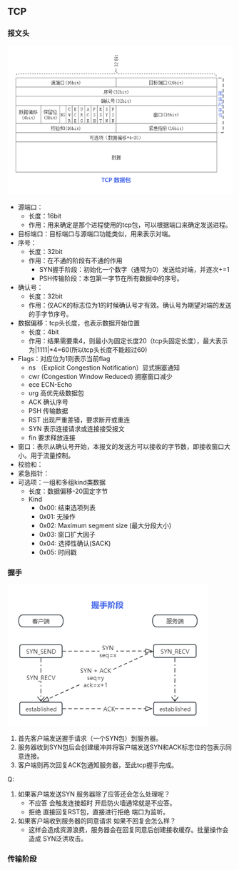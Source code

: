 
## TCP

### 报文头

![TCP头部报文段](./asset/tcp.png)
- 源端口：
  - 长度：16bit
  - 作用：用来确定是那个进程使用的tcp包，可以根据端口来确定发送进程。
- 目标端口：目标端口与源端口功能类似，用来表示对端。
- 序号：
  - 长度：32bit
  - 作用：在不通的阶段有不通的作用
    - SYN握手阶段：初始化一个数字（通常为0）发送给对端，并逐次+=1
    - PSH传输阶段：本包第一字节在所有数据中的序号。
- 确认号：
  - 长度：32bit
  - 作用：仅ACK的标志位为1的时候确认号才有效。确认号为期望对端的发送的手字节序号。
- 数据偏移：tcp头长度，也表示数据开始位置
  - 长度：4bit
  - 作用：结果需要乘4，则最小为固定长度20（tcp头固定长度），最大表示为|1111|\*4=60(所以tcp头长度不能超过60)
- Flags：对应位为1则表示当前flag
    - ns （Explicit Congestion Notification）显式拥塞通知
    - cwr (Congestion Window Reduced) 拥塞窗口减少
    - ece ECN-Echo
    - urg 高优先级数据包
    - ACK 确认序号
    - PSH 传输数据
    - RST 出现严重差错，要求断开或重连
    - SYN 表示连接请求或连接接受报文
    - fin 要求释放连接
- 窗口：表示从确认号开始，本报文的发送方可以接收的字节数，即接收窗口大小。用于流量控制。
- 校验和：
- 紧急指针：
- 可选项：一组和多组kind类数据
  - 长度：数据偏移-20固定字节
  - Kind
    - 0x00: 结束选项列表
    - 0x01: 无操作
    - 0x02: Maximum segment size (最大分段大小)
    - 0x03: 窗口扩大因子
    - 0x04: 选择性确认(SACK)
    - 0x05: 时间戳

### 握手

![TCP握手](./asset/tcp-handshake.png)

1. 首先客户端发送握手请求（一个SYN包）到服务器。
2. 服务器收到SYN包后会创建缓冲并将客户端发送SYN和ACK标志位的包表示同意连接。
3. 客户端则再次回复ACK包通知服务器，至此tcp握手完成。

Q:
1. 如果客户端发送SYN 服务器除了应答还会怎么处理呢？
   - 不应答 会触发连接超时 开启防火墙通常就是不应答。
   - 拒绝 直接回复RST包，直接进行拒绝 端口为监听。
2. 如果客户端收到服务器的同意请求 如果不回复会怎么样？
   - 这样会造成资源浪费，服务器会在回复同意后创建接收缓存。批量操作会造成 SYN泛洪攻击。

### 传输阶段

